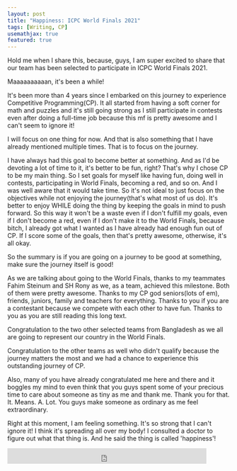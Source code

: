 ```yaml
---
layout: post
title: "Happiness: ICPC World Finals 2021"
tags: [Writing, CP]
usemathjax: true
featured: true
---
```


Hold me when I share this, because, guys, I am super excited to share that our team has been selected to participate in ICPC World Finals 2021.

Maaaaaaaaaan, it's been a while!

It's been more than 4 years since I embarked on this journey to experience Competitive Programming(CP). It all started from having a soft corner for math and puzzles and it's still going strong as I still participate in contests even after doing a full-time job because this mf is pretty awesome and I can't seem to ignore it!  

I will focus on one thing for now. And that is also something that I have already mentioned multiple times. That is to focus on the journey. 

I have always had this goal to become better at something. And as I'd be devoting a lot of time to it, it's better to be fun, right? That's why I chose CP to be my main thing. So I set goals for myself like having fun, doing well in contests, participating in World Finals, becoming a red, and so on. And I was well aware that it would take time. So it's not ideal to just focus on the objectives while not enjoying the journey(that's what most of us do). It's better to enjoy WHILE doing the thing by keeping the goals in mind to push forward. So this way it won't be a waste even if I don't fulfill my goals, even if I don't become a red, even if I don't make it to the World Finals,  because bitch, I already got what I wanted as I have already had enough fun out of CP. If I score some of the goals, then that's pretty awesome, otherwise, it's all okay. 

So the summary is if you are going on a journey to be good at something, make sure the journey itself is good!

As we are talking about going to the World Finals, thanks to my teammates Fahim Steinum and SH Rony  as we, as a team, achieved this milestone. Both of them were pretty awesome. Thanks to my CP god seniors(lots of em), friends, juniors, family and teachers for everything. Thanks to you if you are a contestant because we compete with each other to have fun. Thanks to you as you are still reading this long text. 

Congratulation to the two other selected teams from Bangladesh as we all are going to represent our country in the World Finals.

Congratulation to the other teams as well who didn't qualify because the journey matters the most and we had a chance to experience this outstanding journey of CP.

Also, many of you have already congratulated me here and there and it boggles my mind to even think that you guys spent some of your precious time to care about someone as tiny as me and thank me. Thank you for that. It. Means. A. Lot. You guys make someone as ordinary as me feel extraordinary.

Right at this moment, I am feeling something. It's so strong that I can't ignore it! I think it's spreading all over my body! I consulted a doctor to figure out what that thing is. And he said the thing is called 'happiness'!

<iframe src="https://www.facebook.com/plugins/like.php?href=https%3A%2F%2Fshahjalalshohag.github.io%2Fnirvana%2F&width=450&layout=standard&action=like&size=small&share=true&height=35&appId" width="450" height="35" style="border:none;overflow:hidden" scrolling="no" frameborder="0" allowfullscreen="true" allow="autoplay; clipboard-write; encrypted-media; picture-in-picture; web-share"></iframe>

<div id="fb-root"></div>
<script async defer crossorigin="anonymous" src="https://connect.facebook.net/en_US/sdk.js#xfbml=1&version=v12.0" nonce="my6ulbt3"></script>

<div class="fb-comments" data-href="https://shahjalalshohag.github.io/nirvana/" data-width="" data-numposts="5"></div>